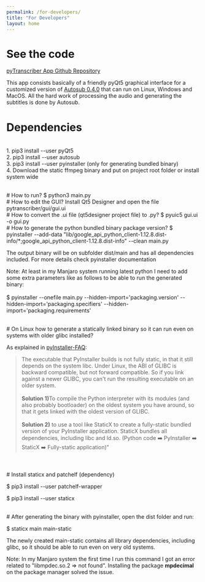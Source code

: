 ```yaml
---
permalink: /for-developers/
title: "For Developers"
layout: home
---
```


# See the code

<a href="https://github.com/raryelcostasouza/pyTranscriber">pyTranscriber App Github Repository</a>

This app consists basically of a friendly pyQt5 graphical interface for a customized version of <a href="https://github.com/agermanidis/autosub">Autosub 0.4.0</a> that can run on Linux, Windows and MacOS. All the hard work of processing the audio and generating the subtitles is done by Autosub.

# Dependencies
<br>1. pip3 install --user pyQt5
<br>2. pip3 install --user autosub
<br>3. pip3 install --user pyinstaller (only for generating bundled binary)
<br>4. Download the static ffmpeg binary and put on project root folder or install system wide

<br>
# How to run?
$ python3 main.py

<br>
# How to edit the GUI?
Install Qt5 Designer and open the file pytranscriber/gui/gui.ui

<br>
# How to convert the .ui file (qt5designer project file) to .py?
$ pyuic5 gui.ui -o gui.py

<br>
# How to generate the python bundled binary package version?
$ pyinstaller --add-data "lib/google_api_python_client-1.12.8.dist-info/*;google_api_python_client-1.12.8.dist-info" --clean main.py

The output binary will be on subfolder dist/main and has all dependencies included. For more details check pyinstaller documentation

Note: At least in my Manjaro system running latest python I need to add some extra parameters like as follows to be able to run the generated binary:
<br><br>
$ pyinstaller --onefile main.py --hidden-import='packaging.version' --hidden-import='packaging.specifiers' --hidden-import='packaging.requirements'

<br>
# On Linux how to generate a statically linked binary so it can run even on systems with older glibc installed?

As explained in <a href="https://github.com/pyinstaller/pyinstaller/wiki/FAQ">pyInstaller-FAQ</a>:

> The executable that PyInstaller builds is not fully static, in that it still depends on the system libc. Under Linux, the ABI of GLIBC is backward compatible, but not forward compatible. So if you link against a newer GLIBC, you can't run the resulting executable on an older system.
<br><br>
> <b>Solution 1)</b>To compile the Python interpreter with its modules (and also probably bootloader) on the oldest system you have around, so that it gets linked with the oldest version of GLIBC.
<br><br>
> <b>Solution 2)</b> to use a tool like StaticX to create a fully-static bundled version of your PyInstaller application. StaticX bundles all dependencies, including libc and ld.so. (Python code :arrow_right: PyInstaller :arrow_right: StaticX :arrow_right: Fully-static application)"
<br>

<br>
# Install staticx and patchelf (dependency)</b>

$ pip3 install --user patchelf-wrapper

$ pip3 install --user staticx

<br>
# After generating the binary with pyinstaller, open the dist folder and run:

$ staticx main main-static

The newly created main-static contains all library dependencies, including glibc, so it should be able to run even on very old systems.

Note: In my Manjaro system the first time I run this command I got an error related to "libmpdec.so.2 => not found". Installing the package <b>mpdecimal</b> on the package manager solved the issue.
